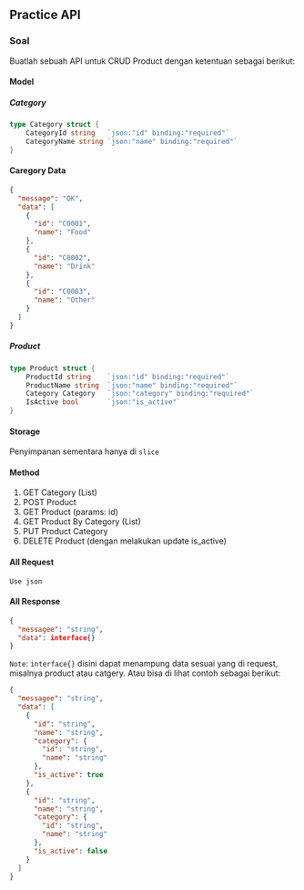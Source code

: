 ## Practice API

### Soal

Buatlah sebuah API untuk CRUD Product dengan ketentuan sebagai berikut:

#### Model

##### Category
```go
type Category struct {
	CategoryId string   `json:"id" binding:"required"`
	CategoryName string `json:"name" binding:"required"`
}
```

#### Caregory Data
```json
{
  "message": "OK",
  "data": [
    {
      "id": "C0001",
      "name": "Food"
    },
    {
      "id": "C0002",
      "name": "Drink"
    },
    {
      "id": "C0003",
      "name": "Other"
    }
  ]
}
```

##### Product
```go
type Product struct {
	ProductId string    `json:"id" binding:"required"`
	ProductName string  `json:"name" binding:"required"`
	Category Category   `json:"category" binding:"required"`
	IsActive bool       `json:"is_active"`
}
```

#### Storage
Penyimpanan sementara hanya di `slice`

#### Method
1. GET Category (List)
2. POST Product
3. GET Product (params: id)
4. GET Product By Category (List)
5. PUT Product Category
6. DELETE Product (dengan melakukan update is_active)

#### All Request
```
Use json
```

#### All Response
```json
{
  "messagee": "string",
  "data": interface{}
}
```
`Note`: `interface{}` disini dapat menampung data sesuai yang di request, misalnya product atau catgery. Atau bisa di lihat contoh sebagai berikut:
```json
{
  "messagee": "string",
  "data": [
    {
      "id": "string",
      "name": "string",
      "category": {
        "id": "string",
        "name": "string"
      },
      "is_active": true
    },
    {
      "id": "string",
      "name": "string",
      "category": {
        "id": "string",
        "name": "string"
      },
      "is_active": false
    }
  ]
}
```
